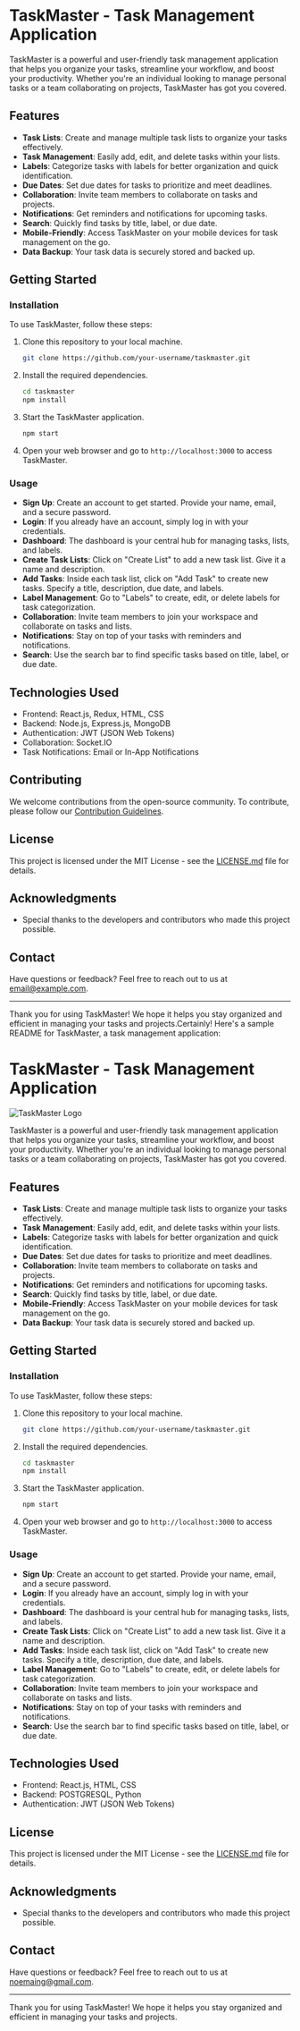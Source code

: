 
# TaskMaster - Task Management Application

TaskMaster is a powerful and user-friendly task management application that helps you organize your tasks, streamline your workflow, and boost your productivity. Whether you're an individual looking to manage personal tasks or a team collaborating on projects, TaskMaster has got you covered.

## Features

- **Task Lists**: Create and manage multiple task lists to organize your tasks effectively.
- **Task Management**: Easily add, edit, and delete tasks within your lists.
- **Labels**: Categorize tasks with labels for better organization and quick identification.
- **Due Dates**: Set due dates for tasks to prioritize and meet deadlines.
- **Collaboration**: Invite team members to collaborate on tasks and projects.
- **Notifications**: Get reminders and notifications for upcoming tasks.
- **Search**: Quickly find tasks by title, label, or due date.
- **Mobile-Friendly**: Access TaskMaster on your mobile devices for task management on the go.
- **Data Backup**: Your task data is securely stored and backed up.

## Getting Started

### Installation

To use TaskMaster, follow these steps:

1. Clone this repository to your local machine.
   ```bash
   git clone https://github.com/your-username/taskmaster.git
   ```

2. Install the required dependencies.
   ```bash
   cd taskmaster
   npm install
   ```

3. Start the TaskMaster application.
   ```bash
   npm start
   ```

4. Open your web browser and go to `http://localhost:3000` to access TaskMaster.

### Usage

- **Sign Up**: Create an account to get started. Provide your name, email, and a secure password.
- **Login**: If you already have an account, simply log in with your credentials.
- **Dashboard**: The dashboard is your central hub for managing tasks, lists, and labels.
- **Create Task Lists**: Click on "Create List" to add a new task list. Give it a name and description.
- **Add Tasks**: Inside each task list, click on "Add Task" to create new tasks. Specify a title, description, due date, and labels.
- **Label Management**: Go to "Labels" to create, edit, or delete labels for task categorization.
- **Collaboration**: Invite team members to join your workspace and collaborate on tasks and lists.
- **Notifications**: Stay on top of your tasks with reminders and notifications.
- **Search**: Use the search bar to find specific tasks based on title, label, or due date.

## Technologies Used

- Frontend: React.js, Redux, HTML, CSS
- Backend: Node.js, Express.js, MongoDB
- Authentication: JWT (JSON Web Tokens)
- Collaboration: Socket.IO
- Task Notifications: Email or In-App Notifications

## Contributing

We welcome contributions from the open-source community. To contribute, please follow our [Contribution Guidelines](CONTRIBUTING.md).

## License

This project is licensed under the MIT License - see the [LICENSE.md](LICENSE.md) file for details.

## Acknowledgments

- Special thanks to the developers and contributors who made this project possible.

## Contact

Have questions or feedback? Feel free to reach out to us at [email@example.com](mailto:email@example.com).

---

Thank you for using TaskMaster! We hope it helps you stay organized and efficient in managing your tasks and projects.Certainly! Here's a sample README for TaskMaster, a task management application:

# TaskMaster - Task Management Application

![TaskMaster Logo](link_to_logo_image)

TaskMaster is a powerful and user-friendly task management application that helps you organize your tasks, streamline your workflow, and boost your productivity. Whether you're an individual looking to manage personal tasks or a team collaborating on projects, TaskMaster has got you covered.

## Features

- **Task Lists**: Create and manage multiple task lists to organize your tasks effectively.
- **Task Management**: Easily add, edit, and delete tasks within your lists.
- **Labels**: Categorize tasks with labels for better organization and quick identification.
- **Due Dates**: Set due dates for tasks to prioritize and meet deadlines.
- **Collaboration**: Invite team members to collaborate on tasks and projects.
- **Notifications**: Get reminders and notifications for upcoming tasks.
- **Search**: Quickly find tasks by title, label, or due date.
- **Mobile-Friendly**: Access TaskMaster on your mobile devices for task management on the go.
- **Data Backup**: Your task data is securely stored and backed up.

## Getting Started

### Installation

To use TaskMaster, follow these steps:

1. Clone this repository to your local machine.
   ```bash
   git clone https://github.com/your-username/taskmaster.git
   ```

2. Install the required dependencies.
   ```bash
   cd taskmaster
   npm install
   ```

3. Start the TaskMaster application.
   ```bash
   npm start
   ```

4. Open your web browser and go to `http://localhost:3000` to access TaskMaster.

### Usage

- **Sign Up**: Create an account to get started. Provide your name, email, and a secure password.
- **Login**: If you already have an account, simply log in with your credentials.
- **Dashboard**: The dashboard is your central hub for managing tasks, lists, and labels.
- **Create Task Lists**: Click on "Create List" to add a new task list. Give it a name and description.
- **Add Tasks**: Inside each task list, click on "Add Task" to create new tasks. Specify a title, description, due date, and labels.
- **Label Management**: Go to "Labels" to create, edit, or delete labels for task categorization.
- **Collaboration**: Invite team members to join your workspace and collaborate on tasks and lists.
- **Notifications**: Stay on top of your tasks with reminders and notifications.
- **Search**: Use the search bar to find specific tasks based on title, label, or due date.

## Technologies Used

- Frontend: React.js, HTML, CSS
- Backend: POSTGRESQL, Python
- Authentication: JWT (JSON Web Tokens)

## License

This project is licensed under the MIT License - see the [LICENSE.md](LICENSE) file for details.

## Acknowledgments

- Special thanks to the developers and contributors who made this project possible.

## Contact

Have questions or feedback? Feel free to reach out to us at [noemaing@gmail.com](mailto:noemaingi@gmail.com).

---

Thank you for using TaskMaster! We hope it helps you stay organized and efficient in managing your tasks and projects.